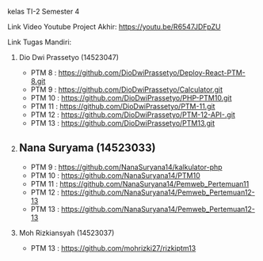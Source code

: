 kelas TI-2 Semester 4 

Link Video Youtube Project Akhir: https://youtu.be/R6547JDFpZU

Link Tugas Mandiri: 
  1. Dio Dwi Prassetyo (14523047)
     - PTM 8  : https://github.com/DioDwiPrassetyo/Deploy-React-PTM-8.git
     - PTM 9  : https://github.com/DioDwiPrassetyo/Calculator.git
     - PTM 10 : https://github.com/DioDwiPrassetyo/PHP-PTM10.git
     - PTM 11 : https://github.com/DioDwiPrassetyo/PTM-11.git
     - PTM 12 : https://github.com/DioDwiPrassetyo/PTM-12-API-.git
     - PTM 13 : https://github.com/DioDwiPrassetyo/PTM13.git

  2. Nana Suryama (14523033)
     - 
     - PTM 9 	: https://github.com/NanaSuryana14/kalkulator-php
     - PTM 10	: https://github.com/NanaSuryana14/PTM10
     - PTM 11	: https://github.com/NanaSuryana14/Pemweb_Pertemuan11
     - PTM 12	: https://github.com/NanaSuryana14/Pemweb_Pertemuan12-13
     - PTM 13	: https://github.com/NanaSuryana14/Pemweb_Pertemuan12-13

  3. Moh Rizkiansyah (14523037)
     - PTM 13 : https://github.com/mohrizki27/rizkiptm13

